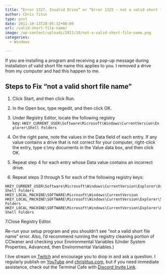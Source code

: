 ```yaml
---
title: “Error 1327. Invalid Drive” or “Error 1325 – not a valid short file name” Fix
author: Chris Titus
type: post
date: 2011-10-13T20:05:32+00:00
url: /valid-short-file-name/
image: /wp-content/uploads/2011/10/not-a-valid-short-file-name.png
categories:
  - Windows

---
```

If you are installing a program and receiving a pop-up message during installation of valid short file name this applies to you. I removed a drive from my computer and had this happen to me.<!--more-->

## Steps to Fix &#8220;not a valid short file name&#8221;

1. Click Start, and then click Run.
  
2. In the Open box, type regedit, and then click OK.
  
3. Under Registry Editor, locate the following registry key: `HKEY_CURRENT_USER\Software\Microsoft\Windows\CurrentVersion\Explorer\Shell Folders`
  
4. On the right pane, note the values in the Data field of each entry. If any value contains a drive that is not correct for your computer, right-click the entry, type c:\my documents in the Value data box, and then click OK.
  
5. Repeat step 4 for each entry whose Data value contains an incorrect drive.
  
6. Repeat steps 3 through 5 for each of the following registry keys:

```
HKEY_CURRENT_USER\Software\Microsoft\Windows\CurrentVersion\Explorer\User Shell Folders
HKEY_LOCAL_MACHINE\SOFTWARE\Microsoft\Windows\CurrentVersion
HKEY_LOCAL_MACHINE\SOFTWARE\Microsoft\Windows\CurrentVersion\Explorer\Shell Folders
HKEY_LOCAL_MACHINE\SOFTWARE\Microsoft\Windows\CurrentVersion\Explorer\User Shell Folders
```

7.Close Registry Editor.

Re-run your setup program and you shouldn&#8217;t see &#8220;not a valid short file name&#8221; error. Also, I&#8217;d recommend running the registry cleaning portion of CCleaner and checking your Environmental Variables (Under System Properties, Advanced, then Environmental Variables.)

I live stream on [Twitch][1] and encourage you to drop in and ask a question. I regularly publish on [YouTube][2] and [christitus.com][3], but if you need immediate assistance, check out the Terminal Cafe with [Discord Invite Link][4].

 [1]: https://twitch.tv/christitustech
 [2]: https://www.youtube.com/c/ChrisTitusTech
 [3]: https://christitus.com/
 [4]: https://christitus.com/discord
